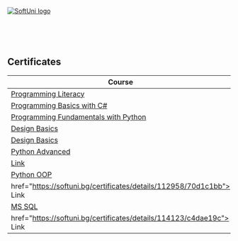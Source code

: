 <a href="https://softuni.bg/trainings/courses" rel="Courses">  ![SoftUni logo][logo] <a/>

[logo]: http://innovationstarterbox.bg/wp-content/uploads/2016/05/Softuni_logo_trasparent.png "Logo Title Text 2"

<br/>
<br/>
<br/>

<h2> Certificates </h2>

|**Course**|**Link**| 
|---|---|
|<a href="https://softuni.bg/trainings/2996/computer-literacy-may-2020" > Programming Literacy </a>   | <a href="https://softuni.bg/certificates/details/83142/cb9709ad"> Link</a> |  
|<a href="https://softuni.bg/trainings/2961/programming-basics-with-c-sharp-may-2020" > Programming Basics with C# </a>   | <a href="https://softuni.bg/certificates/details/82639/8dd5a32f"> Link</a> |  
|<a href="https://softuni.bg/trainings/2603/python-fundamentals-january-2020" > Programming Fundamentals with Python </a>   | <a href="https://softuni.bg/certificates/details/93853/10503cf1"> Link</a> |  
|<a href="https://creative.softuni.bg/trainings/1199/design-basics-november-2020" > Design Basics </a>   | <a href="https://creative.softuni.bg/certificates/details/9728/361bc933"> Link</a> |  
|<a href="https://softuni.bg/trainings/3349/python-advanced-may-2021" > Design Basics </a>   | <a href="https://softuni.bg/certificates/details/112376/7569a048"> Link</a> |
|<a href="https://softuni.bg/trainings/3349/python-advanced-may-2021" > Python Advanced </a>
| <a href="https://softuni.bg/certificates/details/112376/7569a048"> Link</a> |   
|<a href="https://softuni.bg/trainings/3350/python-oop-june-2021" > Python OOP </a> | <a    
  href="https://softuni.bg/certificates/details/112958/70d1c1bb"> Link</a> |  
|<a href="https://softuni.bg/trainings/3531/ms-sql-september-2021" > MS SQL </a>   | <a
  href="https://softuni.bg/certificates/details/114123/c4dae19c"> Link</a> |
